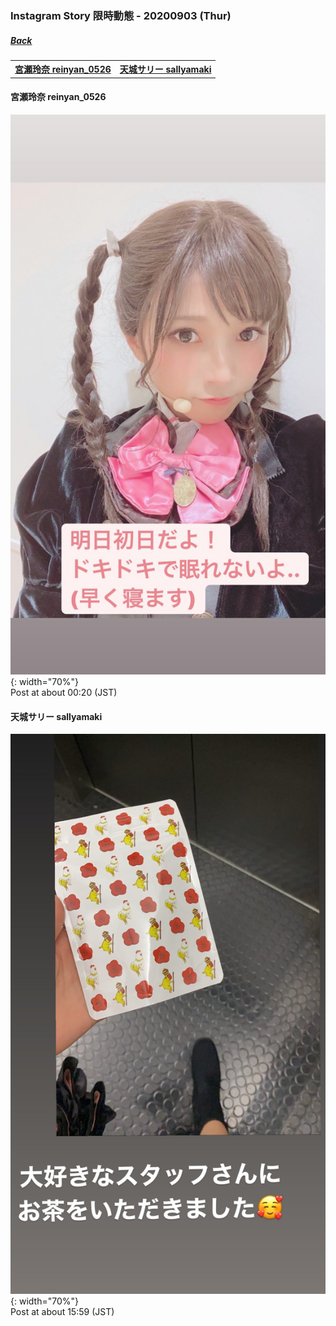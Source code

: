 ### Instagram Story 限時動態 - 20200903 (Thur)
##### [Back](../../IGstory_List.md)

<table>
<tr>
<th><a href="#reinyan_0526">宮瀬玲奈 reinyan_0526</a></th>
<th><a href="#sallyamaki">天城サリー sallyamaki</a></th>
</tr>
</table>

<a name="reinyan_0526"></a>
#### 宮瀬玲奈 reinyan_0526

![20200903_reinyan_0526_1](../../../../../Album/Instagram/IGstory/Sep2020/20200903/20200903_reinyan_0526_1.jpg){: width="70%"}  
Post at about 00:20 (JST)  

<a name="sallyamaki"></a>
#### 天城サリー sallyamaki

![20200903_sallyamaki_1](../../../../../Album/Instagram/IGstory/Sep2020/20200903/20200903_sallyamaki_1.jpg){: width="70%"}  
Post at about 15:59 (JST)  
